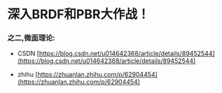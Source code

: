 # 深入BRDF和PBR大作战！

### 之二,微面理论:
* CSDN
[https://blog.csdn.net/u014642368/article/details/89452544](https://blog.csdn.net/u014642368/article/details/89452544)

* zhihu
[https://zhuanlan.zhihu.com/p/62904454](https://zhuanlan.zhihu.com/p/62904454)